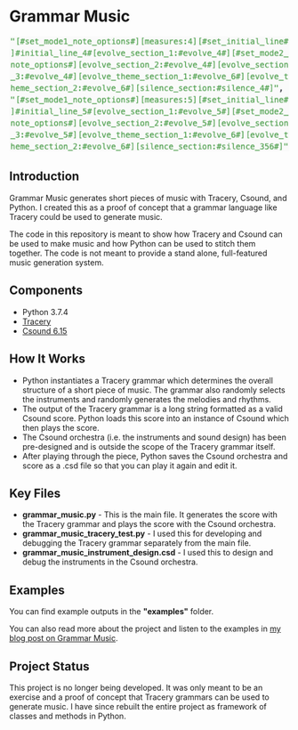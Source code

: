 # Grammar Music
![Grammar Music code excerpt](grammar_music_code.png)

## Introduction
Grammar Music generates short pieces of music with Tracery, Csound, and Python. I created this as a proof of concept that a grammar language like Tracery could be used to generate music.

The code in this repository is meant to show how Tracery and Csound can be used to make music and how Python can be used to stitch them together. The code is not meant to provide a stand alone, full-featured music generation system.

## Components
- Python 3.7.4
- [Tracery](https://github.com/galaxykate/tracery/tree/tracery2)
- [Csound 6.15](https://csound.com/)

## How It Works
* Python instantiates a Tracery grammar which determines the overall structure of a short piece of music. The grammar also randomly selects the instruments and randomly generates the melodies and rhythms.
* The output of the Tracery grammar is a long string formatted as a valid Csound score. Python loads this score into an instance of Csound which then plays the score.
* The Csound orchestra (i.e. the instruments and sound design) has been pre-designed and is outside the scope of the Tracery grammar itself.
* After playing through the piece, Python saves the Csound orchestra and score as a .csd file so that you can play it again and edit it.

## Key Files
* **grammar_music.py** - This is the main file.  It generates the score with the Tracery grammar and plays the score with the Csound orchestra.
* **grammar_music_tracery_test.py** - I used this for developing and debugging the Tracery grammar separately from the main file.
* **grammar_music_instrument_design.csd** - I used this to design and debug the instruments in the Csound orchestra.

## Examples
You can find example outputs in the **"examples"** folder.

You can also read more about the project and listen to the examples in [my blog post on Grammar Music](https://jasonhallen.com/blog/project-grammar-music).

## Project Status
This project is no longer being developed. It was only meant to be an exercise and a proof of concept that Tracery grammars can be used to generate music. I have since rebuilt the entire project as framework of classes and methods in Python.
